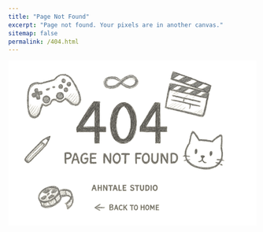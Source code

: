 ```yaml
---
title: "Page Not Found"
excerpt: "Page not found. Your pixels are in another canvas."
sitemap: false
permalink: /404.html
---
```


<!-- Sorry, but the page you were trying to view does not exist. -->

<!-- ![AHNTALESTUDIO_404ERROR](../assets/images/AHNTALESTUDIO_404ERROR.png) -->

<p align = "center">
    <img src= "../assets/images/AHNTALESTUDIO_404ERROR.png">
</p>
